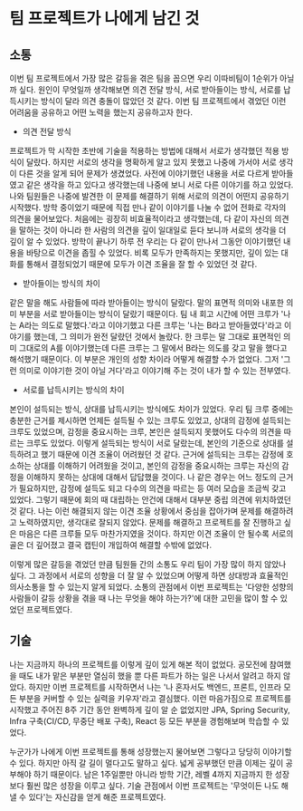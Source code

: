 # 팀 프로젝트가 나에게 남긴 것
## 소통
 이번 팀 프로젝트에서 가장 많은 갈등을 겪은 팀을 꼽으면 우리 이따비팀이 1순위가 아닐까 싶다. 
원인이 무엇일까 생각해보면 의견 전달 방식, 서로 받아들이는 방식, 서로를 납득시키는 방식이 달라 의견 충돌이 많았던 것 같다.
이번 팀 프로젝트에서 겪었던 이런 어려움을 공유하고 어떤 노력을 했는지 공유하고자 한다.

- 의견 전달 방식

 프로젝트가 막 시작한 초반에 기술을 적용하는 방법에 대해서 서로가 생각했던 적용 방식이 달랐다. 
하지만 서로의 생각을 명확하게 알고 있지 못했고 나중에 가서야 서로 생각이 다른 것을 알게 되어 문제가 생겼었다.
사전에 이야기했던 내용을 서로 다르게 받아들였고 같은 생각을 하고 있다고 생각했는데 나중에 보니 서로 다른 이야기를 하고 있었다.
나와 팀원들은 나중에 발견한 이 문제를 해결하기 위해 서로의 의견이 어떤지 공유하기 시작했다.
방학 중이었기 때문에 직접 만나 같이 이야기를 나눌 수 없어 전화로 각자의 의견을 물어보았다.
처음에는 굉장히 비효율적이라고 생각했는데, 다 같이 자신의 의견을 말하는 것이 아니라 한 사람의 의견을 깊이 일대일로 듣다 보니까 서로의 생각을 더 깊이 알 수 있었다.
방학이 끝나기 하루 전 우리는 다 같이 만나서 그동안 이야기했던 내용을 바탕으로 이견을 좁힐 수 있었다.
비록 모두가 만족하지는 못했지만, 깊이 있는 대화를 통해서 결정되었기 때문에 모두가 이견 조율을 잘 할 수 있었던 것 같다.

- 받아들이는 방식의 차이

 같은 말을 해도 사람들에 따라 받아들이는 방식이 달랐다. 말의 표면적 의미와 내포한 의미 부분을 서로 받아들이는 방식이 달랐기 때문이다.
팀 내 회고 시간에 어떤 크루가 '나는 A라는 의도로 말했다.'라고 이야기했고 다른 크루는 '나는 B라고 받아들였다'라고 이야기를 했는데, 그 의미가 완전 달랐던 것에서 놀랐다.
한 크루는 말 그대로 표면적인 의미 그대로의 A를 이야기했는데 다른 크루는 그 말에서 B라는 의도를 갖고 말을 했다고 해석했기 때문이다.
이 부분은 개인의 성향 차이라 어떻게 해결할 수가 없었다. 그저 '그런 의미로 이야기한 것이 아닐 거다'라고 이야기해 주는 것이 내가 할 수 있는 전부였다.

- 서로를 납득시키는 방식의 차이

 본인이 설득되는 방식, 상대를 납득시키는 방식에도 차이가 있었다. 
우리 팀 크루 중에는 충분한 근거를 제시하면 언제든 설득될 수 있는 크루도 있었고, 상대의 감정에 설득되는 크루도 있었으며, 감정을 중요시하는 크루, 본인은 설득되지 못했어도 다수의 의견을 따르는 크루도 있었다.
이렇게 설득되는 방식이 서로 달랐는데, 본인의 기준으로 상대를 설득하려고 했기 때문에 이견 조율이 어려웠던 것 같다.
근거에 설득되는 크루는 감정에 호소하는 상대를 이해하기 어려웠을 것이고, 본인의 감정을 중요시하는 크루는 자신의 감정을 이해하지 못하는 상대에 대해서 답답했을 것이다.
나 같은 경우는 어느 정도의 근거가 필요하지만, 감정에 설득도 되고 다수의 의견을 따르는 등 여러 모습을 조금씩 갖고 있었다.
그렇기 때문에 회의 때 대립하는 안건에 대해서 대부분 중립 의견에 위치하였던 것 같다.
나는 이런 해결되지 않는 이견 조율 상황에서 중심을 잡아가며 문제를 해결하려고 노력하였지만, 생각대로 잘되지 않았다.
문제를 해결하고 프로젝트를 잘 진행하고 싶은 마음은 다른 크루들 모두 마찬가지였을 것이다. 
하지만 이견 조율이 안 될수록 서로의 골은 더 깊어졌고 결국 캡틴이 개입하여 해결할 수밖에 없었다.

이렇게 많은 갈등을 겪었던 만큼 팀원들 간의 소통도 우리 팀이 가장 많이 하지 않았나 싶다. 
그 과정에서 서로의 성향을 더 잘 알 수 있었으며 어떻게 하면 상대방과 효율적인 의사소통을 할 수 있는지 알게 되었다.
소통의 관점에서 이번 프로젝트는 '다양한 성향의 사람들이 갈등 상황을 겪을 때 나는 무엇을 해야 하는가?'에 대한 고민을 많이 할 수 있었던 프로젝트였다.

## 기술
 나는 지금까지 하나의 프로젝트를 이렇게 깊이 있게 해본 적이 없었다. 공모전에 참여했을 때도 내가 맡은 부분만 열심히 했을 뿐 다른 파트가 하는 일은 나서서 알려고 하지 않았다.
하지만 이번 프로젝트를 시작하면서 나는 '나 혼자서도 백엔드, 프론트, 인프라 모든 부분을 커버할 수 있는 실력을 키우자'라고 결심했다.
이런 마음가짐으로 프로젝트를 시작했고 주어진 8주 기간 동안 완벽하게 깊이 알 순 없었지만 JPA, Spring Security, Infra 구축(CI/CD, 무중단 배포 구축), React 등 모든 부분을 경험해보며 학습할 수 있었다.

누군가가 나에게 이번 프로젝트를 통해 성장했는지 물어보면 그렇다고 당당히 이야기할 수 있다. 하지만 아직 갈 길이 멀다고도 말하고 싶다. 넓게 공부했던 만큼 이제는 깊이 공부해야 하기 때문이다. 
남은 1주일뿐만 아니라 방학 기간, 레벨 4까지 지금까지 한 성장보다 훨씬 많은 성장을 이루고 싶다.
기술 관점에서 이번 프로젝트는 '무엇이든 나도 해낼 수 있다'는 자신감을 얻게 해준 프로젝트였다.
